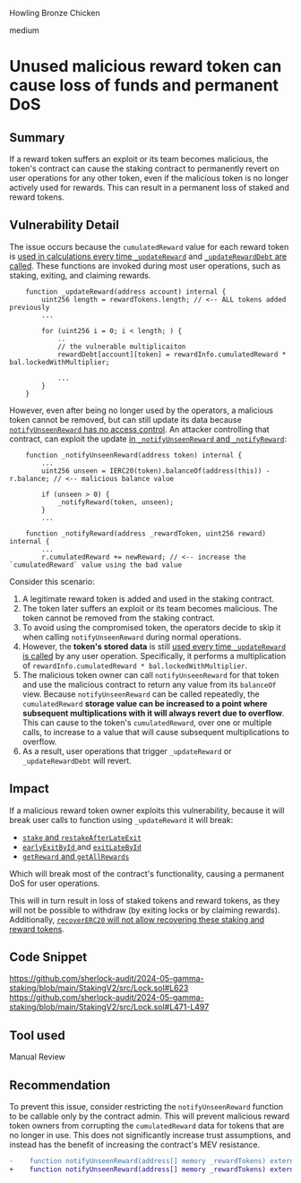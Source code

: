 Howling Bronze Chicken

medium

# Unused malicious reward token can cause loss of funds and permanent DoS

## Summary

If a reward token suffers an exploit or its team becomes malicious, the token's contract can cause the staking contract to permanently revert on user operations for any other token, even if the malicious token is no longer actively used for rewards. This can result in a permanent loss of staked and reward tokens.

## Vulnerability Detail

The issue occurs because the `cumulatedReward` value for each reward token is [used in calculations every time `_updateReward`](https://github.com/sherlock-audit/2024-05-gamma-staking/blob/main/StakingV2/src/Lock.sol#L623) and [`_updateRewardDebt` are called](https://github.com/sherlock-audit/2024-05-gamma-staking/blob/main/StakingV2/src/Lock.sol#L644). These functions are invoked during most user operations, such as staking, exiting, and claiming rewards.

```solidity
    function _updateReward(address account) internal {
        uint256 length = rewardTokens.length; // <-- ALL tokens added previously
        ...

        for (uint256 i = 0; i < length; ) {
            ..
            // the vulnerable multiplicaiton
            rewardDebt[account][token] = rewardInfo.cumulatedReward * bal.lockedWithMultiplier; 
            
            ...
        }
    }
```

However, even after being no longer used by the operators, a malicious token cannot be removed, but can still update its data because [`notifyUnseenReward` has no access control](https://github.com/sherlock-audit/2024-05-gamma-staking/blob/main/StakingV2/src/Lock.sol#L504). An attacker controlling that contract, can exploit the update [in `_notifyUnseenReward` and `_notifyReward`](https://github.com/sherlock-audit/2024-05-gamma-staking/blob/main/StakingV2/src/Lock.sol#L471-L497):

```solidity
    function _notifyUnseenReward(address token) internal {
	    ...
        uint256 unseen = IERC20(token).balanceOf(address(this)) - r.balance; // <-- malicious balance value

        if (unseen > 0) {
            _notifyReward(token, unseen);
        }
        ...

    function _notifyReward(address _rewardToken, uint256 reward) internal {
	    ...
        r.cumulatedReward += newReward; // <-- increase the `cumulatedReward` value using the bad value
```

Consider this scenario:

1. A legitimate reward token is added and used in the staking contract.
2. The token later suffers an exploit or its team becomes malicious. The token cannot be removed from the staking contract.
3. To avoid using the compromised token, the operators decide to skip it when calling `notifyUnseenReward` during normal operations.
4. However, the **token's stored data** is still [used every time `_updateReward` is called](https://github.com/sherlock-audit/2024-05-gamma-staking/blob/main/StakingV2/src/Lock.sol#L623) by any user operation. Specifically, it performs a multiplication of `rewardInfo.cumulatedReward * bal.lockedWithMultiplier`.
5. The malicious token owner can call `notifyUnseenReward` for that token and use the malicious contract to return any value from its `balanceOf` view. Because `notifyUnseenReward` can be called repeatedly, the `cumulatedReward` **storage value can be increased to a point where subsequent multiplications with it will always revert due to overflow**. This can cause to the token's `cumulatedReward`, over one or multiple calls, to increase to a value that will cause subsequent multiplications to overflow.
6. As a result, user operations that trigger `_updateReward` or `_updateRewardDebt` will revert.

## Impact

If a malicious reward token owner exploits this vulnerability, because it will break user calls to function using `_updateReward` it will break:
- [`stake` and `restakeAfterLateExit`](https://github.com/sherlock-audit/2024-05-gamma-staking/blob/main/StakingV2/src/Lock.sol#L268)
- [`earlyExitById` ](https://github.com/sherlock-audit/2024-05-gamma-staking/blob/main/StakingV2/src/Lock.sol#L317)and [`exitLateById`](https://github.com/sherlock-audit/2024-05-gamma-staking/blob/main/StakingV2/src/Lock.sol#L350)
- [`getReward` and `getAllRewards`](https://github.com/sherlock-audit/2024-05-gamma-staking/blob/main/StakingV2/src/Lock.sol#L527)

Which will break most of the contract's functionality, causing a permanent DoS for user operations. 

This will in turn result in loss of staked tokens and reward tokens, as they will not be possible to withdraw (by exiting locks or by claiming rewards). Additionally,  [`recoverERC20` will not allow recovering these staking and reward tokens](https://github.com/sherlock-audit/2024-05-gamma-staking/blob/main/StakingV2/src/Lock.sol#L659-L660).

## Code Snippet

https://github.com/sherlock-audit/2024-05-gamma-staking/blob/main/StakingV2/src/Lock.sol#L623
https://github.com/sherlock-audit/2024-05-gamma-staking/blob/main/StakingV2/src/Lock.sol#L471-L497

## Tool used

Manual Review

## Recommendation

To prevent this issue, consider restricting the `notifyUnseenReward` function to be callable only by the contract admin. This will prevent malicious reward token owners from corrupting the `cumulatedReward` data for tokens that are no longer in use. This does not significantly increase trust assumptions, and instead has the benefit of increasing the contract's MEV resistance.

```diff
-    function notifyUnseenReward(address[] memory _rewardTokens) external {
+    function notifyUnseenReward(address[] memory _rewardTokens) external onlyOwner {
```


